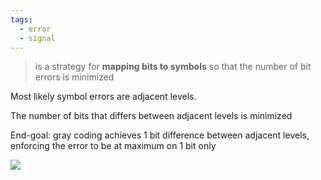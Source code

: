 ```yaml
---
tags:
  - error
  - signal
---
```

> is a strategy for **mapping bits to symbols** so that the number of bit errors is minimized

Most likely symbol errors are adjacent levels.

The number of bits that differs between adjacent levels is minimized

End-goal: gray coding achieves 1 bit difference between adjacent levels, enforcing the error to be at maximum on 1 bit only

![](https://upload.wikimedia.org/wikipedia/commons/thumb/c/c1/Binary-reflected_Gray_code_construction.svg/250px-Binary-reflected_Gray_code_construction.svg.png)

